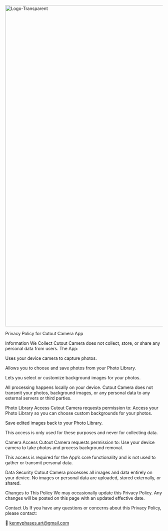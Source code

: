 
<img width="1024" height="1024" alt="Logo-Transparent" src="https://github.com/user-attachments/assets/3bf2bdd4-9c53-4c2b-b44e-214d7b8837bf" />


Privacy Policy for Cutout Camera App

Information We Collect Cutout Camera does not collect, store, or share any personal data from users.
The App:

Uses your device camera to capture photos.

Allows you to choose and save photos from your Photo Library.

Lets you select or customize background images for your photos.

All processing happens locally on your device. Cutout Camera does not transmit your photos, background images, or any personal data to any external servers or third parties.

Photo Library Access Cutout Camera requests permission to:
Access your Photo Library so you can choose custom backgrounds for your photos.

Save edited images back to your Photo Library.

This access is only used for these purposes and never for collecting data.

Camera Access Cutout Camera requests permission to:
Use your device camera to take photos and process background removal.

This access is required for the App’s core functionality and is not used to gather or transmit personal data.

Data Security Cutout Camera processes all images and data entirely on your device. No images or personal data are uploaded, stored externally, or shared.

Changes to This Policy We may occasionally update this Privacy Policy. Any changes will be posted on this page with an updated effective date.

Contact Us If you have any questions or concerns about this Privacy Policy, please contact:

📧 kennyphases.art@gmail.com

